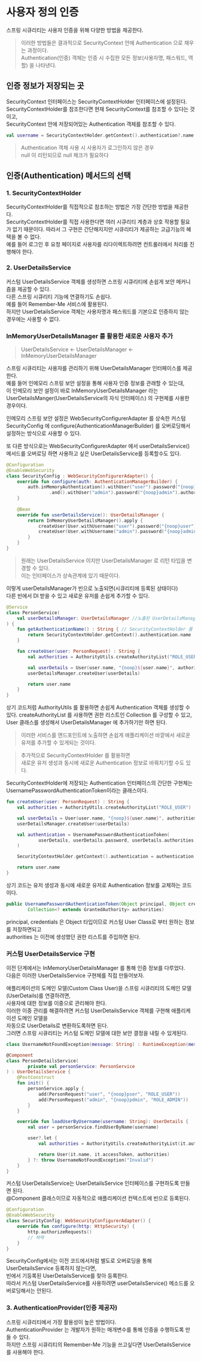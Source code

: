 # 사용자 정의 인증

스프링 시큐리티는 사용자 인증을 위해 다양한 방법을 제공한다.   

> 이러한 방법들은 결과적으로 SecurityContext 안에 Authentication 으로 채우는 과정이다.    
> Authentication(인증) 객체는 인증 시 수집한 모든 정보(사용자명, 패스워드, 역할) 을 나타낸다.

## 인증 정보가 저장되는 곳

SecurityContext 인터페이스는 SecurityContextHolder 인터페이스에 설정된다.
SecurityContextHolder를 참조한다면 현재 SecurityContext를 참조할 수 있다는 것이고,    
SecurityContext 안에 저장되어있는 Authentication 객체를 참조할 수 있다.   

```kotlin
val username = SecurityContextHolder.getContext().authentication?.name
```

> Authentication 객체 사용 시 사용자가 로그인하지 않은 경우       
> null 이 리턴되므로 null 체크가 필요하다   

## 인증(Authentication) 메서드의 선택

### 1. SecurityContextHolder

SecurityContextHolder를 직접적으로 참조하는 방법은 가장 간단한 방법을 제공한다.       
SecurityContextHolder를 직접 사용한다면 여러 시큐리티 계층과 상호 작용할 필요가 없기 때문이다.
따라서 그 구현은 간단해지지만 시큐리티가 제공하는 고급기능의 혜택을 볼 수 없다.    
예를 들어 로그인 후 요청 페이지로 사용자를 리다이렉트하려면 컨트롤러에서 처리를 진행해야 한다.

### 2. UserDetailsService

커스텀 UserDetailsService 객체를 생성하면 스프링 시큐리티에 손쉽게 보안 메커니즘을 제공할 수 있다.   
다른 스프링 시큐리티 기능에 연결하기도 손쉽다.   
예를 들어 Remember-Me 서비스에 활용된다.   
하지만 UserDetailsService 객체는 사용자명과 패스워드를 기본으로 인증하지 않는 경우에는 사용할 수 없다.

### InMemoryUserDetailsManager 를 활용한 새로운 사용자 추가 

> UserDetailsService <- UserDetailsManager <- InMemoryUserDetailsManager

스프링 시큐리티는 사용자를 관리하기 위해 UserDetailsManager 인터페이스를 제공한다.   
예를 들어 인메모리 스프링 보안 설정을 통해 사용자 인증 정보를 관래할 수 있는대,    
이 인메모리 보안 설정이 바로 InMemoryUserDetailsManager 라는    
UserDetailsManger(UserDetailsService의 자식 인터페이스) 의 구현체를 사용한 경우이다.   

인메모리 스프링 보안 설정은 WebSecurityConfigurerAdapter 를 상속한 커스텀 SecurityConfig 에
configure(AuthenticationManagerBuilder) 를 오버로딩해서 설정하는 방식으로 사용할 수 있다.          

또 다른 방식으로는 WebSecurityConfigurerAdapter 에서 userDetailsService() 메서드를 오버로딩 하면 
사용하고 싶은 UserDetailsService를 등록할수도 있다.

```kotlin
@Configuration
@EnableWebSecurity
class SecurityConfig : WebSecurityConfigurerAdapter() {
    override fun configure(auth: AuthenticationManagerBuilder) {
        auth.inMemoryAuthentication().withUser("user").password("{noop}user").roles("USER")
                .and().withUser("admin").password("{noop}admin").authorities("ROLE_ADMIN", "ROLE_USER")
    }
    
    @Bean
    override fun userDetailsService(): UserDetailsManager {
        return InMemoryUserDetailsManager().apply {
            createUser(User.withUsername("user").password("{noop}user").roles("USER").build())
            createUser(User.withUsername("admin").password("{noop}admin").roles("USER", "ADMIN").build())
        }
    }
}
```

> 원래는 UserDetailsService 이지만 UserDetailsManager 로 리턴 타입을 변경할 수 있다.      
> 이는 인터페이스가 상속관계에 있기 때문이다.

이렇게 userDetailsManager가 빈으로 노출되면(시큐리티에 등록된 상태이다)    
다른 빈에서 DI 받을 수 있고 새로운 유저를 손쉽게 추가할 수 있다.   

```kotlin
@Service
class PersonService(
    val userDetailsManager: UserDetailsManager //노출된 UserDetailsManager DI
) {
    fun getAuthenticationName() : String { // SecurityContextHolder 를 활용해 현재 로그인한 유저 탐색
        return SecurityContextHolder.getContext().authentication.name
    }

    fun createUser(user: PersonRequest) : String {
        val authorities = AuthorityUtils.createAuthorityList("ROLE_USER")

        val userDetails = User(user.name, "{noop}${user.name}", authorities)
        userDetailsManager.createUser(userDetails)

        return user.name
    }
}
```

상기 코드처럼 AuthorityUtils 를 활용하면 손쉽게 Authentication 객체를 생성할 수 있다. 
createAuthorityList 를 사용하면 권한 리스트인 Collection<GrantedAuthority> 를 구성할 수 있고,   
User 클래스를 생성해서 UserDetailsManager 에 추가하기만 하면 된다.

> 이러한 서비스를 앤드포인트에 노출하면 손쉽게 애플리케이션 바깥에서 새로운 유저를 추가할 수 있게되는 것이다.

> 추가적으로 SecurityContextHolder 를 활용하면      
> 새로운 유저 생성과 동시에 새로운 Authentication 정보로 바꿔치기할 수도 있다.

SecurityContextHolder에 저장되는 Authentication 인터페이스의 간단한 구현체는     
UsernamePasswordAuthenticationToken이라는 클래스이다.   

```kotlin
fun createUser(user: PersonRequest) : String {
    val authorities = AuthorityUtils.createAuthorityList("ROLE_USER")

    val userDetails = User(user.name, "{noop}${user.name}", authorities)
    userDetailsManager.createUser(userDetails)

    val authentication = UsernamePasswordAuthenticationToken(
            userDetails, userDetails.password, userDetails.authorities
    )

    SecurityContextHolder.getContext().authentication = authentication

    return user.name
}
```

상기 코드는 유저 생성과 동시에 새로운 유저로 Authentication 정보를 교체하는 코드이다.   

```java
public UsernamePasswordAuthenticationToken(Object principal, Object credentials,
        Collection<? extends GrantedAuthority> authorities) 
```

principal, credentials 은 Object 타입이므로 커스텀 User Class로 부터 원하는 정보를 저장하면되고       
authorities 는 이전에 생성했던 권한 리스트를 주입하면 된다.      

### 커스텀 UserDetailsService 구현

이전 단계에서는 InMemoryUserDetailsManager 를 통해 인증 정보를 다루었다.   
다음은 이러한 UserDetailsService 구현체를 직접 만들어보자.

애플리케이션의 도메인 모델(Custom Class User)을 스프링 시큐리티의 도메인 모델(UserDetails)를 연결하려면,   
사용자에 대한 정보를 이중으로 관리해야 한다.   
이러한 이중 관리를 해결하려면 커스텀 UserDetailsService 객체를 구현해 애플리케이션 도메인 모델을   
자동으로 UserDetails로 변환하도록하면 된다.   
그러면 스프링 시큐리티는 커스텀 도메인 모델에 대한 보안 결정을 내릴 수 있게된다.   

```kotlin
class UsernameNotFoundException(message: String) : RuntimeException(message)

@Component
class PersonDetailsService(
        private val personService: PersonService
) : UserDetailsService {
    @PostConstruct
    fun init() {
        personService.apply {
            add(PersonRequest("user", "{noop}pser", "ROLE_USER"))
            add(PersonRequest("admin", "{noop}pdmin", "ROLE_ADMIN"))
        }
    }

    override fun loadUserByUsername(username: String): UserDetails {
        val user = personService.findUserByName(username)

        user?.let {
            val authorities = AuthorityUtils.createAuthorityList(it.authority)

            return User(it.name, it.accessToken, authorities)
        } ?: throw UsernameNotFoundException("Invalid")
    }
}
```

커스텀 UserDetailsService는 UserDetailsService 인터페이스를 구현하도록 만들면 된다.   
@Component 클래스이므로 자동적으로 애플리케이션 컨텍스트에 빈으로 등록된다.   

```kotlin
@Configuration
@EnableWebSecurity
class SecurityConfig: WebSecurityConfigurerAdapter() {
    override fun configure(http: HttpSecurity) {
        http.authorizeRequests()
        // 하략
    }
}
```

SecurityConfig에서는 이전 코드에서처럼 별도로 오버로딩을 통해 UserDetailsService 등록하지 않는다면,    
빈에서 기등록된 UserDetailsService를 찾아 등록한다.    
따라서 커스텀 UserDetailsService를 사용하려면 userDetailsService() 메소드를 오버로딩해서는 안된다.   

### 3. AuthenticationProvider(인증 제공자)

스프링 시큐리티에서 가장 활용성이 높은 방법이다.   
AuthenticationProvider 는 개발자가 원하는 매개변수를 통해 인증을 수행하도록 만들 수 있다.   
하지만 스프링 시큐리티의 Remember-Me 기능을 쓰고싶다면 UserDetailsService 를 사용해야 한다.


